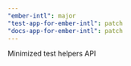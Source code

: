 ```yaml
---
"ember-intl": major
"test-app-for-ember-intl": patch
"docs-app-for-ember-intl": patch
---
```


Minimized test helpers API
